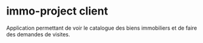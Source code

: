 # immo-project client

Application permettant de voir le catalogue des biens immobiliers 
et de faire des demandes de visites.